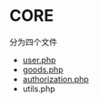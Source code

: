 # CORE
分为四个文件    
- [user.php](02.1-users.md)
- [goods.php](02.2-goods.md)
- [authorization.php](02.3-authorization.md)
- utils.php